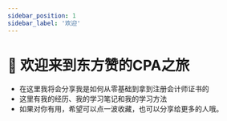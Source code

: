 ```yaml
---
sidebar_position: 1
sidebar_label: '欢迎'
---
```

#  👋  欢迎来到东方赞的CPA之旅

- 在这里我将会分享我是如何从零基础到拿到注册会计师证书的
- 这里有我的经历、我的学习笔记和我的学习方法
- 如果对你有用，希望可以点一波收藏，也可以分享给更多的人哦。